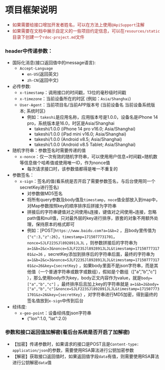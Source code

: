 # 项目框架说明

- <span style="color: brown;"> 如果需要给接口增加开发者姓名，可以在方法上使用`@ApiSupport`注解 </span>
- <span style="color: brown;"> 如果需要在文档中展示自定义的一些项目约定信息，可以在`resources/static`目录下创建一个`rdoc-project.md`文件 </span>

### header中传递参数：

- 国际化消息(接口返回值中的message语言):
    - `Accept-Language`
        - `en-US`(返回英文)
        - `zh-CN`(返回中文)
- 必传参数:
    - `x-timestamp`：调用接口的时间戳，13位的毫秒级时间戳
    - `x-timezone`：当前设备所在的时区 (例如：`Asia/Shanghai`)
    - `User-Agent`：当前项目名/当前APP版本号 (当前设备名 当前设备系统版本; 系统时区)
        - 例如：`takeshi`是应用名称，应用版本号是1.0.0，设备名是iPhone 14 pro，系统版本是16.0，时区是Asia/Shanghai
            - takeshi/1.0.0 (iPhone 14 pro v16.0; Asia/Shanghai)
            - takeshi/1.0.0 (iPad mini v16.0; Asia/Shanghai)
            - takeshi/1.0.0 (Android v8.5; Asia/Shanghai)
            - takeshi/1.0.0 (Android v8.5 Tablet; Asia/Shanghai)
- 随机字符串：参数签名时需要传递的值
    - `x-nonce`：仅一次有效的随机字符串，可以使用用户信息+时间戳+随机数等信息做个哈希值或使用唯一ID，作为nonce值
        - 每次请求接口时，该参数值都得是唯一不重复的
- 参数签名：
    - `x-sign`：签名的值(看系统是否开启了需要参数签名，与后台使用同一个secretKey进行签名)
        - 对参数做MD5签名
        - 将所有query参数及body值及`timestamp`，`noce`值全部放入到map中，对Map参数按照key的顺序排序后拼接为字符串
        - 拼接后的字符串键值对之间使用`&`连接，键值对之间使用`=`连接，忽略path值和null值，只对最外层的key进行排序，嵌套的对象不用额外处理，保持原本的格式即可
        - 例如：[POST]`https://www.baidu.com?a=1&b=2`
          ，且body里传值为`{"c":3,"z":26}`，`timestamp=1715077731701`，`nonce=SJLF223SJl892891JLJL`
          ，则参数拼接后的字符串为`a=1&b=2&c=3&nonce=SJLF223SJl892891JLJL&timestamp=1715077731701&z=26`
          ，secretKey添加到排序后的字符串后面，最终的字符串为
          `a=1&b=2&c=3&nonce=SJLF223SJl892891JLJL&timestamp=1715077731701&z=26&key={secretKey}`
          ，如果body里面不是json字符串，而是其他值（一个普通字符串或数字或数组），假如是个数组（["a","b","c"]
          ），那么使用body作为key，body正文内容作为value，就是`body=["a","b","c"]`
          ，最终排序后且加上key的字符串就是
          `a=1&b=2&body=["a","b","c"]&nonce=SJLF223SJl892891JLJL&timestamp=1715077731701&z=26&key={secretKey}`
          ，对字符串进行MD5加密，得到最终的签名值放到`x-sign`中传到后台
- 经纬度:
    - `x-geo-point`：设备经纬度json字符串
        - {"lon":1.0, "lat":2.0}

### 参数和接口返回值加解密(看后台系统是否开启了加解密)

- 【加密】传递参数时，如果请求的接口是POST且是`Content-type: application/json`的参数，需要使用RSA算法进行公钥加密参数
- 【解密】获取接口返回值时，如果返回值字段`data`有值，则需要使用RSA算法进行公钥解密`data`值
